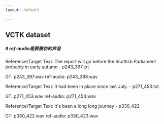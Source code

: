 ```yaml
---
layout: default

---
```


## VCTK dataset

##### # ref-audio是要模仿的声音

Reference/Target Text:  The report will go before the Scottish Parliament probably in early autumn - p243_397.txt

GT: p243_397.wav   ref-audio: p243_398.wav



Reference/Target Text:  It had been in place since last July. - p271_453.txt

GT: p271_453.wav   ref-audio: p271_454.wav



Reference/Target Text:  It's been a long long journey  - p330_422

GT:  p330_422.wav   ref-audio:  p330_423.wav


### 

